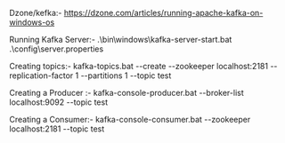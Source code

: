 Dzone/kefka:- https://dzone.com/articles/running-apache-kafka-on-windows-os

Running Kafka Server:- .\bin\windows\kafka-server-start.bat .\config\server.properties

Creating topics:- kafka-topics.bat --create --zookeeper localhost:2181 --replication-factor 1 --partitions 1 --topic test

Creating a Producer :- kafka-console-producer.bat --broker-list localhost:9092 --topic test

Creating a Consumer:- kafka-console-consumer.bat --zookeeper localhost:2181 --topic test
